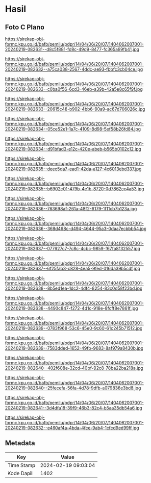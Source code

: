 # Hasil

## Foto C Plano

https://sirekap-obj-formc.kpu.go.id/bafb/pemilu/pdpr/14/04/06/20/07/1404062007001-20240219-082631--d8c5f881-fd8c-49d9-8477-fc365a99fb41.jpg

https://sirekap-obj-formc.kpu.go.id/bafb/pemilu/pdpr/14/04/06/20/07/1404062007001-20240219-082632--a75ca038-2567-4ddc-ae93-fbbfc3cb04ce.jpg

https://sirekap-obj-formc.kpu.go.id/bafb/pemilu/pdpr/14/04/06/20/07/1404062007001-20240219-082633--c0ba0f56-6cd3-46eb-a39b-42a5e8c65f9f.jpg

https://sirekap-obj-formc.kpu.go.id/bafb/pemilu/pdpr/14/04/06/20/07/1404062007001-20240219-082633--20615c48-b902-4bb6-90a9-ac67d706026c.jpg

https://sirekap-obj-formc.kpu.go.id/bafb/pemilu/pdpr/14/04/06/20/07/1404062007001-20240219-082634--05ce52e1-1a7c-4109-8d98-5ef58b26fd84.jpg

https://sirekap-obj-formc.kpu.go.id/bafb/pemilu/pdpr/14/04/06/20/07/1404062007001-20240219-082634--d91bfad3-e12c-420e-abeb-b565b0102c12.jpg

https://sirekap-obj-formc.kpu.go.id/bafb/pemilu/pdpr/14/04/06/20/07/1404062007001-20240219-082635--deec5da7-ead1-42da-a127-4c6013ebd337.jpg

https://sirekap-obj-formc.kpu.go.id/bafb/pemilu/pdpr/14/04/06/20/07/1404062007001-20240219-082635--b6902c01-479b-4e1b-8720-0d7862cc4a53.jpg

https://sirekap-obj-formc.kpu.go.id/bafb/pemilu/pdpr/14/04/06/20/07/1404062007001-20240219-082636--763698af-261a-48f2-9179-1f11cb7b123a.jpg

https://sirekap-obj-formc.kpu.go.id/bafb/pemilu/pdpr/14/04/06/20/07/1404062007001-20240219-082636--368d468c-d494-4644-95a3-0daa7ecbbb54.jpg

https://sirekap-obj-formc.kpu.go.id/bafb/pemilu/pdpr/14/04/06/20/07/1404062007001-20240219-082637--077627c7-7c8c-4cbc-9859-f67fa8132557.jpg

https://sirekap-obj-formc.kpu.go.id/bafb/pemilu/pdpr/14/04/06/20/07/1404062007001-20240219-082637--6f25fab3-c828-4ea5-9fed-016da39b5cdf.jpg

https://sirekap-obj-formc.kpu.go.id/bafb/pemilu/pdpr/14/04/06/20/07/1404062007001-20240219-082638--8b5ed1ea-1dc2-4df4-8254-83c0d58f23bd.jpg

https://sirekap-obj-formc.kpu.go.id/bafb/pemilu/pdpr/14/04/06/20/07/1404062007001-20240219-082638--4490c847-f272-4d1c-918e-8fcff8e7861f.jpg

https://sirekap-obj-formc.kpu.go.id/bafb/pemilu/pdpr/14/04/06/20/07/1404062007001-20240219-082639--0783f968-53c6-45e0-9c60-61c245b71512.jpg

https://sirekap-obj-formc.kpu.go.id/bafb/pemilu/pdpr/14/04/06/20/07/1404062007001-20240219-082639--7583dded-1652-49fb-9683-8af979a8430b.jpg

https://sirekap-obj-formc.kpu.go.id/bafb/pemilu/pdpr/14/04/06/20/07/1404062007001-20240219-082640--402f608e-32cd-40bf-92c8-78ba22ba218a.jpg

https://sirekap-obj-formc.kpu.go.id/bafb/pemilu/pdpr/14/04/06/20/07/1404062007001-20240219-082640--25fecefa-56fa-4d78-9dfb-a079836e3bd8.jpg

https://sirekap-obj-formc.kpu.go.id/bafb/pemilu/pdpr/14/04/06/20/07/1404062007001-20240219-082641--3d4dfa18-39f9-46b3-82c4-b5aa35db54a6.jpg

https://sirekap-obj-formc.kpu.go.id/bafb/pemilu/pdpr/14/04/06/20/07/1404062007001-20240219-082632--e460af4a-4bda-4fce-9ab4-1cfcd9ed99ff.jpg


## Metadata

| Key        | Value               |
| ---------- | ------------------- |
| Time Stamp | 2024-02-19 09:03:04 |
| Kode Dapil | 1402                |



